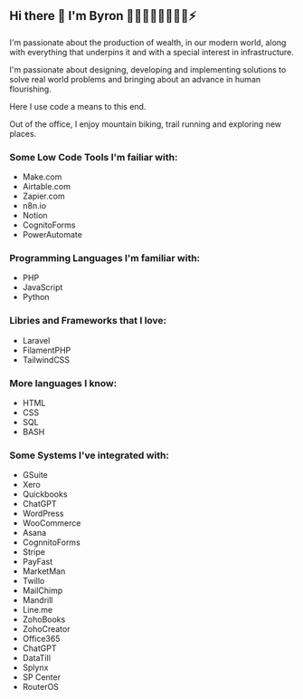 <!--
**byronraymer/byronraymer** is a ✨ _special_ ✨ repository because its `README.md` (this file) appears on your GitHub profile.

Here are some ideas to get you started:

- 🔭 I’m currently working on ...
- 🌱 I’m currently learning ...
- 👯 I’m looking to collaborate on ...
- 🤔 I’m looking for help with ...
- 💬 Ask me about ...
- 📫 How to reach me: ...
- 😄 Pronouns: ...
- ⚡ Fun fact: ...
-->
## Hi there 👋 I'm Byron  🚵‍♂️🏃‍♂️🧗‍♂️🤸‍♂️⚡

I'm passionate about the production of wealth, in our modern world, along with everything that underpins it and with a special interest in infrastructure.

I'm passionate about designing, developing and implementing solutions to solve real world problems and bringing about an advance in human flourishing.

Here I use code a means to this end.

Out of the office, I enjoy mountain biking, trail running and exploring new places. 

### Some Low Code Tools I'm failiar with:

- Make.com
- Airtable.com
- Zapier.com
- n8n.io
- Notion
- CognitoForms
- PowerAutomate

### Programming Languages I'm familiar with:

- PHP
- JavaScript
- Python

### Libries and Frameworks that I love:

- Laravel
- FilamentPHP
- TailwindCSS

### More languages I know:

- HTML
- CSS
- SQL
- BASH

### Some Systems I've integrated with:

- GSuite
- Xero
- Quickbooks
- ChatGPT
- WordPress
- WooCommerce
- Asana
- CognnitoForms
- Stripe
- PayFast
- MarketMan
- Twillo
- MailChimp
- Mandrill
- Line.me
- ZohoBooks
- ZohoCreator
- Office365
- ChatGPT
- DataTill
- Splynx
- SP Center
- RouterOS

